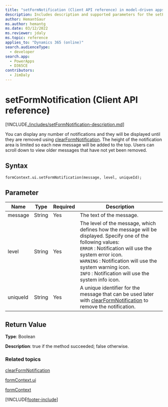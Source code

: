```yaml
---
title: "setFormNotification (Client API reference) in model-driven apps| MicrosoftDocs"
description: Includes description and supported parameters for the setFormNotification method.
author: HemantGaur
ms.author: hemantg
ms.date: 03/12/2022
ms.reviewer: jdaly
ms.topic: reference
applies_to: "Dynamics 365 (online)"
search.audienceType: 
  - developer
search.app: 
  - PowerApps
  - D365CE
contributors:
  - JimDaly
---
```

# setFormNotification (Client API reference)



[!INCLUDE[./includes/setFormNotification-description.md](./includes/setFormNotification-description.md)]

You can display any number of notifications and they will be displayed until they are removed using [clearFormNotification](clearFormNotification.md). The height of the notification area is limited so each new message will be added to the top. Users can scroll down to view older messages that have not yet been removed.

## Syntax

`formContext.ui.setFormNotification(message, level, uniqueId);`

## Parameter

|Name|Type|Required|Description|
|--|--|--|--|
|message|String|Yes|The text of the message.|
|level|String|Yes|The level of the message, which defines how the message will be displayed. Specify one of the following values:<br>`ERROR` : Notification will use the system error icon.<br/>`WARNING` : Notification will use the system warning icon.<br/>`INFO` : Notification will use the system info icon.|
|uniqueId|String|Yes|A unique identifier for the message that can be used later with [clearFormNotification](clearFormNotification.md) to remove the notification.|

## Return Value

**Type**: Boolean

**Description**: true if the method succeeded; false otherwise. 


### Related topics

[clearFormNotification](clearFormNotification.md)

[formContext.ui](../formContext-ui.md)

[formContext](../../clientapi-form-context.md)



[!INCLUDE[footer-include](../../../../../includes/footer-banner.md)]